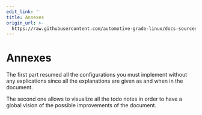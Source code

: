 ```yaml
---
edit_link: ''
title: Annexes
origin_url: >-
  https://raw.githubusercontent.com/automotive-grade-linux/docs-sources/flounder/docs/security-blueprint/annexes/0_Abstract.md
---
```


<!-- WARNING: This file is generated by fetch_docs.js using /home/boron/Documents/AGL/docs-webtemplate/site/_data/tocs/architecture/flounder/security_blueprint-flounder-security-blueprint-book.yml -->

# Annexes

The first part resumed all the configurations you must implement without any
explications since all the explanations are given as and when in the document.

The second one allows to visualize all the todo notes in order to have a global
vision of the possible improvements of the document.
